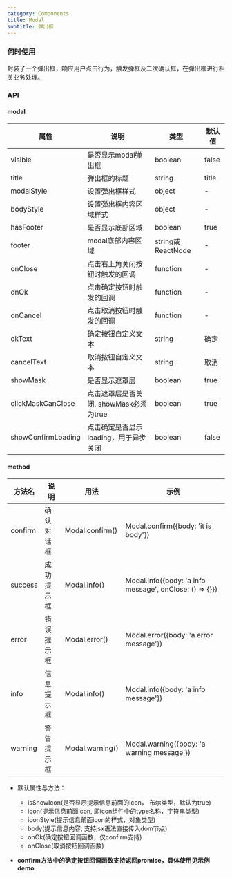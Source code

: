 ```yaml
---
category: Components
title: Modal
subtitle: 弹出框
---
```


### 何时使用

封装了一个弹出框，响应用户点击行为，触发弹框及二次确认框，在弹出框进行相关业务处理。

### API

#### modal
| 属性 | 说明 | 类型 | 默认值 |
| --- | --- | --- | --- |
| visible | 是否显示modal弹出框 | boolean | false |
| title | 弹出框的标题 | string | title |
| modalStyle | 设置弹出框样式 | object | - |
| bodyStyle | 设置弹出框内容区域样式 | object | - |
| hasFooter | 是否显示底部区域 | boolean | true |
| footer | modal底部内容区域| string或ReactNode | - |
| onClose | 点击右上角关闭按钮时触发的回调 | function | - |
| onOk | 点击确定按钮时触发的回调 | function | - |
| onCancel | 点击取消按钮时触发的回调 | function | - |
| okText | 确定按钮自定义文本 | string | 确定 |
| cancelText | 取消按钮自定义文本 | string | 取消 |
| showMask | 是否显示遮罩层 | boolean | true |
| clickMaskCanClose | 点击遮罩层是否关闭, showMask必须为true | boolean | true |
| showConfirmLoading | 点击确定是否显示loading，用于异步关闭 | boolean | false |


#### method

| 方法名 | 说明 | 用法 | 示例 |
| --- | --- | --- | --- |
| confirm | 确认对话框 | Modal.confirm() | Modal.confirm({body: 'it is body'}) |
| success | 成功提示框 | Modal.info() | Modal.info({body: 'a info message', onClose: () => {}}) |
| error | 错误提示框 | Modal.error() | Modal.error({body: 'a error message'}) |
| info | 信息提示框 | Modal.info() | Modal.info({body: 'a info message'}) |
| warning | 警告提示框 | Modal.warning() | Modal.warning({body: 'a warning message'}) |

 - 默认属性与方法：
    - isShowIcon(是否显示提示信息前面的icon， 布尔类型，默认为true)
    - icon(提示信息前面icon, 即icon组件中的type名称，字符串类型)
    - iconStyle(提示信息前面icon的样式，对象类型)
    - body(提示信息内容, 支持jsx语法直接传入dom节点) 
    - onOk(确定按钮回调函数，仅confirm支持) 
    - onClose(取消按钮回调函数)
    
 - **confirm方法中的确定按钮回调函数支持返回promise，具体使用见示例demo**
